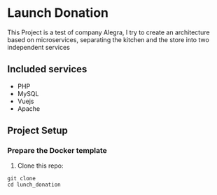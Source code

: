 # Launch Donation

This Project is a test of company Alegra, I try to create an architecture based on microservices, separating the kitchen and the store into two independent services

## Included services
- PHP 
- MySQL
- Vuejs
- Apache



## Project Setup

### Prepare the Docker template

1. Clone this repo:

```
git clone 
cd lunch_donation

```
